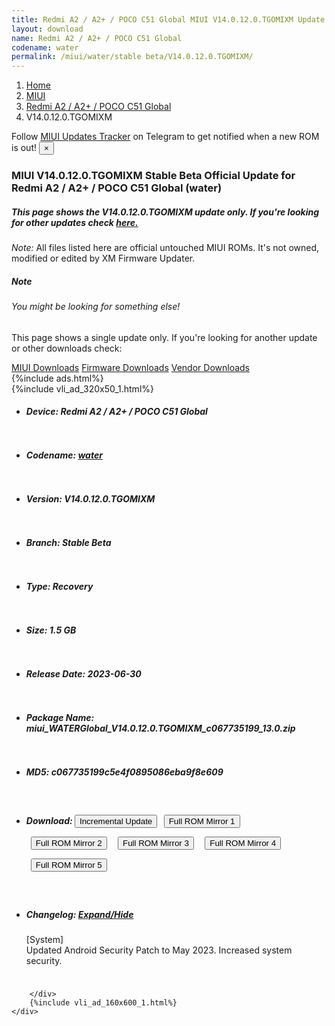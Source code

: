 ```yaml
---
title: Redmi A2 / A2+ / POCO C51 Global MIUI V14.0.12.0.TGOMIXM Update
layout: download
name: Redmi A2 / A2+ / POCO C51 Global
codename: water
permalink: /miui/water/stable beta/V14.0.12.0.TGOMIXM/
---
```

<nav aria-label="breadcrumb">
    <ol class="breadcrumb">
        <li class="breadcrumb-item"><a href="/">Home</a></li>
        <li class="breadcrumb-item"><a href="/miui/">MIUI</a></li>
        <li class="breadcrumb-item"><a href="/miui/water/">Redmi A2 / A2+ / POCO C51 Global</a></li>
        <li class="breadcrumb-item active" aria-current="page">V14.0.12.0.TGOMIXM</li>
    </ol>
</nav>
<div class="alert alert-primary alert-dismissible fade show" role="alert">
    Follow <a href="https://t.me/MIUIUpdatesTracker" class="alert-link">MIUI Updates Tracker</a> on Telegram to get
    notified when a new ROM is out!
    <button type="button" class="close" data-dismiss="alert" aria-label="Close">
        <span aria-hidden="true">&times;</span>
    </button>
</div>
<div class="col-12 mx-auto">
    <h3 class="title bg-light p-2 rounded">MIUI V14.0.12.0.TGOMIXM Stable Beta Official Update for Redmi A2 / A2+ / POCO C51 Global (water)</h3>
    <h5>This page shows the V14.0.12.0.TGOMIXM update only. If you're looking for other updates check
        <a href="/miui/water/">here.</a></h5>
    <p><i>Note: </i>All files listed here are official untouched MIUI ROMs.
        It's not owned, modified or edited by XM Firmware Updater.</p>
    <div class="card">
        <div class="card-body">
            <h5 class="card-title">Note</h5>
            <h6 class="card-subtitle mb-2 text-muted">You might be looking for something else!</h6>
            <p class="card-text">This page shows a single update only.
                If you're looking for another update or other downloads check:</p>
            <a href="/miui/" class="card-link">MIUI Downloads</a>
            <a href="/firmware/" class="card-link">Firmware Downloads</a>
            <a href="/vendor/" class="card-link">Vendor Downloads</a>
        </div>
    </div>
    {%include ads.html%}
    <div class="row justify-content-center">
        <div class="col-10" id="downloads">
                    <div class="card card-body">
            {%include vli_ad_320x50_1.html%}
            <ul class="list-unstyled">
                <li style="padding-bottom: 10px;">
                    <h5><b>Device: </b>Redmi A2 / A2+ / POCO C51 Global</h5>
                </li>
                <li style="padding-bottom: 10px;">
                    <h5><b>Codename: </b> <a href="/miui/water/" target="_blank">water</a> </h5>
                </li>
                <li style="padding-bottom: 10px;">
                    <h5><b>Version: </b>V14.0.12.0.TGOMIXM</h5>
                </li>
                <li style="padding-bottom: 10px;">
                    <h5><b>Branch: </b>Stable Beta</h5>
                </li>
                <li style="padding-bottom: 10px;">
                    <h5><b>Type: </b>Recovery</h5>
                </li>
                <li style="padding-bottom: 10px;">
                    <h5><b>Size: </b>1.5 GB</h5>
                </li>
                <li style="padding-bottom: 10px;">
                    <h5><b>Release Date: </b>2023-06-30</h5>
                </li>
                <li style="padding-bottom: 10px;">
                    <h5><b>Package Name: </b><span id="filename" class="text-dark">miui_WATERGlobal_V14.0.12.0.TGOMIXM_c067735199_13.0.zip</span></h5>
                </li>
                <li style="padding-bottom: 10px;">
                    <h5><b>MD5: </b><span id="md5" class="text-muted">c067735199c5e4f0895086eba9f8e609</span></h5>
                </li>
                <li style="padding-bottom: 10px;">
                    <h5><b>Download: </b><button type="button" id="incremental_download" class="btn btn-warning" onclick="window.open('https://bigota.d.miui.com/V14.0.12.0.TGOMIXM/miui-blockota-water_global-V14.0.11.0.TGOMIXM-V14.0.12.0.TGOMIXM-a2359abfd0-13.0.zip', '_blank');"><i class="fa fa-download"></i> Incremental Update</button> <button type="button" id="download" class="btn btn-primary" style="margin: 7px;" onclick="window.open('https://cdnorg.d.miui.com/V14.0.12.0.TGOMIXM/miui_WATERGlobal_V14.0.12.0.TGOMIXM_c067735199_13.0.zip', '_blank');"><i class="fa fa-download"></i> Full ROM Mirror 1</button> <button type="button" id="download" class="btn btn-primary" style="margin: 7px;" onclick="window.open('https://bkt-sgp-miui-ota-update-alisgp.oss-ap-southeast-1.aliyuncs.com/V14.0.12.0.TGOMIXM/miui_WATERGlobal_V14.0.12.0.TGOMIXM_c067735199_13.0.zip', '_blank');"><i class="fa fa-download"></i> Full ROM Mirror 2</button> <button type="button" id="download" class="btn btn-primary" style="margin: 7px;" onclick="window.open('https://bn.d.miui.com/V14.0.12.0.TGOMIXM/miui_WATERGlobal_V14.0.12.0.TGOMIXM_c067735199_13.0.zip', '_blank');"><i class="fa fa-download"></i> Full ROM Mirror 3</button> <button type="button" id="download" class="btn btn-primary" style="margin: 7px;" onclick="window.open('https://bigota.d.miui.com/V14.0.12.0.TGOMIXM/miui_WATERGlobal_V14.0.12.0.TGOMIXM_c067735199_13.0.zip', '_blank');"><i class="fa fa-download"></i> Full ROM Mirror 4</button> <button type="button" id="download" class="btn btn-primary" style="margin: 7px;" onclick="window.open('https://hugeota.d.miui.com/V14.0.12.0.TGOMIXM/miui_WATERGlobal_V14.0.12.0.TGOMIXM_c067735199_13.0.zip', '_blank');"><i class="fa fa-download"></i> Full ROM Mirror 5</button></h5>
                </li>
                <li style="padding-bottom: 10px;">
                    <h5><b>Changelog: </b><a href="#water_1_changelog" data-toggle="collapse" role="button"
                            aria-expanded="false" aria-controls="water_1_changelog"> <i class="fa fa-arrow-down"
                                aria-hidden="true"></i> Expand/Hide</a></h5>
                    <div class="collapse" id="water_1_changelog">
                        <p id="changelog_text">[System]<br>Updated Android Security Patch to May 2023. Increased system security.</p>
                    </div>
                </li>
            </ul>
        </div>

        </div>
        {%include vli_ad_160x600_1.html%}
    </div>
</div>
